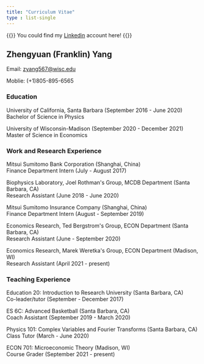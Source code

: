 ```yaml
---
title: "Curriculum Vitae"
type : list-single
---
```

{{<block class="note">}}
You could find my [Linkedin](https://www.linkedin.com/in/franklin-yang-1b0656120/) account here[]()!
{{<end>}}

## Zhengyuan (Franklin) Yang
  Email: zyang567@wisc.edu 
  
  Moblie: (+1)805-895-6565
  
### Education
University of California, Santa Barbara (September 2016 - June 2020)\
  Bachelor of Science in Physics

University of Wisconsin-Madison (September 2020 - December 2021)\
  Master of Science in Economics

### Work and Research Experience
  
Mitsui Sumitomo Bank Corporation (Shanghai, China)\
  Finance Department Intern (July - August 2017)

Biophysics Laboratory, Joel Rothman's Group, MCDB Department (Santa Barbara, CA)\
  Research Assistant (June 2018 - June 2020)

Mitsui Sumitomo Insurance Company (Shanghai, China)\
  Finance Department Intern (August - September 2019)

Economics Research, Ted Bergstrom's Group, ECON Department (Santa Barbara, CA)\
  Research Assistant (June - September 2020)

Economics Research, Marek Weretka's Group, ECON Department (Madison, WI)\
  Research Assistant (April 2021 - present)


### Teaching Experience
    
Education 20: Introduction to Research University (Santa Barbara, CA)\
  Co-leader/tutor (September - December 2017)
  
ES 6C: Advanced Basketball (Santa Barbara, CA)\
  Coach Assistant (September 2019 - March 2020)
  
Physics 101: Complex Variables and Fourier Transforms (Santa Barbara, CA)\
  Class Tutor (March - June 2020)
  
ECON 701: Microeconomic Theory (Madison, WI)\
  Course Grader (September 2021 - present)

